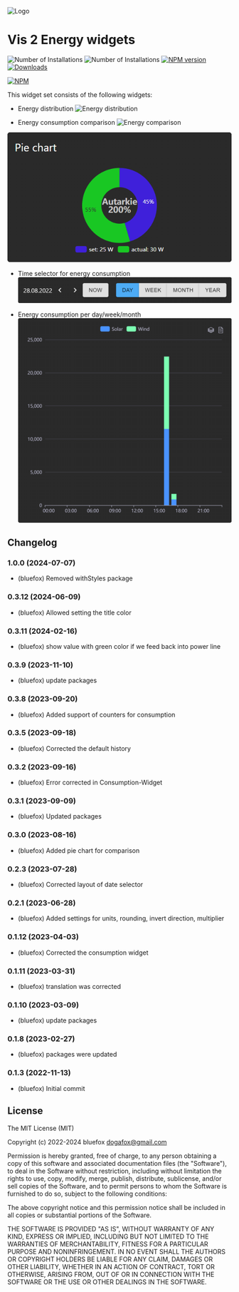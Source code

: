 ![Logo](admin/vis-2-widgets-energy.png)
# Vis 2 Energy widgets

![Number of Installations](http://iobroker.live/badges/vis-2-widgets-energy-installed.svg) ![Number of Installations](http://iobroker.live/badges/vis-2-widgets-energy-stable.svg) [![NPM version](http://img.shields.io/npm/v/iobroker.vis-2-widgets-energy.svg)](https://www.npmjs.com/package/iobroker.vis-2-widgets-energy)
[![Downloads](https://img.shields.io/npm/dm/iobroker.vis-2-widgets-energy.svg)](https://www.npmjs.com/package/iobroker.vis-2-widgets-energy)

[![NPM](https://nodei.co/npm/iobroker.vis-2-widgets-energy.png?downloads=true)](https://nodei.co/npm/iobroker.vis-2-widgets-energy/)

This widget set consists of the following widgets:
- Energy distribution
![Energy distribution](img/distribution.png)

- Energy consumption comparison
![Energy comparison](img/comparison.png)
 
![Pie chart](img/pie.png)

- Time selector for energy consumption
![Time selector](img/timeSelector.png)

- Energy consumption per day/week/month
![Energy consumption](img/consumption.png)

<!--
    ### **WORK IN PROGRESS**
-->
## Changelog
### 1.0.0 (2024-07-07)
* (bluefox) Removed withStyles package

### 0.3.12 (2024-06-09)
* (bluefox) Allowed setting the title color

### 0.3.11 (2024-02-16)
* (bluefox) show value with green color if we feed back into power line

### 0.3.9 (2023-11-10)
* (bluefox) update packages

### 0.3.8 (2023-09-20)
* (bluefox) Added support of counters for consumption

### 0.3.5 (2023-09-18)
* (bluefox) Corrected the default history

### 0.3.2 (2023-09-16)
* (bluefox) Error corrected in Consumption-Widget

### 0.3.1 (2023-09-09)
* (bluefox) Updated packages

### 0.3.0 (2023-08-16)
* (bluefox) Added pie chart for comparison

### 0.2.3 (2023-07-28)
* (bluefox) Corrected layout of date selector

### 0.2.1 (2023-06-28)
* (bluefox) Added settings for units, rounding, invert direction, multiplier

### 0.1.12 (2023-04-03)
* (bluefox) Corrected the consumption widget

### 0.1.11 (2023-03-31)
* (bluefox) translation was corrected

### 0.1.10 (2023-03-09)
* (bluefox) update packages

### 0.1.8 (2023-02-27)
* (bluefox) packages were updated

### 0.1.3 (2022-11-13)
* (bluefox) Initial commit

## License
The MIT License (MIT)

Copyright (c) 2022-2024 bluefox <dogafox@gmail.com>

Permission is hereby granted, free of charge, to any person obtaining a copy
of this software and associated documentation files (the "Software"), to deal
in the Software without restriction, including without limitation the rights
to use, copy, modify, merge, publish, distribute, sublicense, and/or sell
copies of the Software, and to permit persons to whom the Software is
furnished to do so, subject to the following conditions:

The above copyright notice and this permission notice shall be included in
all copies or substantial portions of the Software.

THE SOFTWARE IS PROVIDED "AS IS", WITHOUT WARRANTY OF ANY KIND, EXPRESS OR
IMPLIED, INCLUDING BUT NOT LIMITED TO THE WARRANTIES OF MERCHANTABILITY,
FITNESS FOR A PARTICULAR PURPOSE AND NONINFRINGEMENT. IN NO EVENT SHALL THE
AUTHORS OR COPYRIGHT HOLDERS BE LIABLE FOR ANY CLAIM, DAMAGES OR OTHER
LIABILITY, WHETHER IN AN ACTION OF CONTRACT, TORT OR OTHERWISE, ARISING FROM,
OUT OF OR IN CONNECTION WITH THE SOFTWARE OR THE USE OR OTHER DEALINGS IN
THE SOFTWARE.
